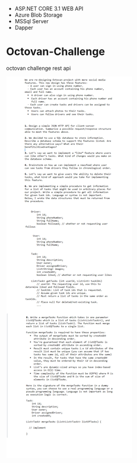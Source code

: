 * ASP.NET CORE 3.1 WEB API
* Azure Blob Storage
* MSSql Server
* Dapper

# Octovan-Challenge
octovan challenge rest api

<img src="https://github.com/atakanertrk/Octovan-Challenge/blob/main/challenge.png" />
 
